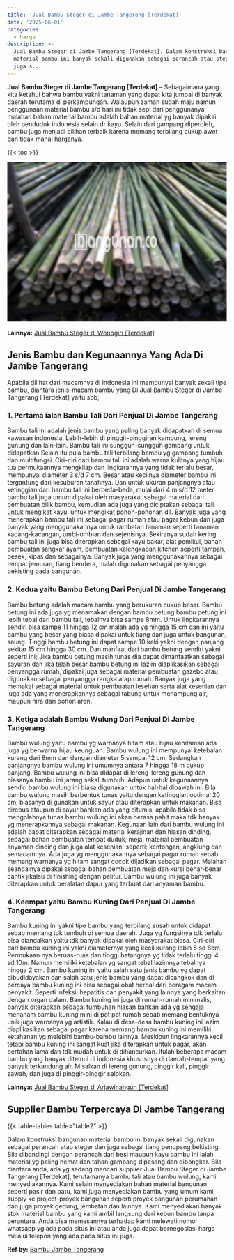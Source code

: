 ```yaml
---
title: 'Jual Bambu Steger di Jambe Tangerang [Terdekat]'
date: '2025-06-01'
categories:
  - harga
description: >-
  Jual Bambu Steger di Jambe Tangerang [Terdekat]. Dalam konstruksi bangunan
  material bambu ini banyak sekali digunakan sebagai perancah atau steger dan
  juga s...
---
```


**Jual Bambu Steger di Jambe Tangerang \[Terdekat\]** – Sebagaimana yang kita ketahui bahwa bambu yakni tanaman yang dapat kita jumpai di banyak daerah terutama di perkampungan. Walaupun zaman sudah maju namun penggunaan material bambu s/d hari ini tidak sepi dari penggunanya malahan bahan material bambu adalah bahan material yg banyak dipakai oleh penduduk indonesia selain dr kayu. Selain dari gampang diperoleh, bambu juga menjadi pilihan terbaik karena memang terbilang cukup awet dan tidak mahal harganya.

{{< toc >}}

![Jual Bambu Steger di Jambe Tangerang [Terdekat]](/images/jual-bambu-tali-24.png)

**Lainnya:** [Jual Bambu Steger di Wonogiri \[Terdekat\]](https://bambu.bangunan.co/jual-bambu-steger-di-wonogiri-terdekat/)

## Jenis Bambu dan Kegunaannya Yang Ada Di Jambe Tangerang

Apabila dilihat dari macamnya di indonesia ini mempunyai banyak sekali tipe bambu, diantara jenis-macam bambu yang Di Jual Bambu Steger di Jambe Tangerang \[Terdekat\] yaitu sbb;

### 1\. Pertama ialah Bambu Tali Dari Penjual Di Jambe Tangerang

Bambu tali ini adalah jenis bambu yang paling banyak didapatkan di semua kawasan indonesia. Lebih-lebih di pinggir-pinggiran kampung, lereng gunung dan lain-lain. Bambu tali ini sungguh-sungguh gampang untuk didapatkan Selain itu pula bambu tali terbilang bambu yg gampang tumbuh dan multifungsi. Ciri-ciri dari bambu tali ini adalah warna kulitnya yang hijau tua permukaannya mengkilap dan lingkarannya yang tidak terlalu besar, mempunyai diameter 3 s/d 7 cm. Besar atau kecilnya diameter bambu ini tergantung dari kesuburan tanahnya. Dan untuk ukuran panjangnya atau ketinggian dari bambu tali ini berbeda-beda, mulai dari 4 m s/d 12 meter bambu tali juga umum dipakai oleh masyarakat sebagai material dari pembuatan bilik bambu, kemudian ada juga yang diciptakan sebagai tali untuk mengikat kayu, untuk mengikat pohon-pohonan dll. Banyak juga yang menerapkan bambu tali ini sebagai pagar rumah atau pagar kebun dan juga banyak yang menggunakannya untuk rambatan tanaman seperti tanaman kacang-kacangan, umbi-umbian dan sejenisnya. Sekiranya sudah kering bambu tali ini juga bisa diterapkan sebagai kayu bakar, alat pemikul, bahan pembuatan sangkar ayam, pembuatan kelengkapan kitchen seperti tampah, besek, kipas dan sebagainya. Banyak juga yang menggunakannya sebagai tempat jemuran, tiang bendera, malah digunakan sebagai penyangga bekisting pada bangunan.

### 2\. Kedua yaitu Bambu Betung Dari Penjual Di Jambe Tangerang

Bambu betung adalah macam bambu yang berukuran cukup besar. Bambu betung ini ada juga yg menamakan dengan bambu petung bambu petung ini lebih tebal dari bambu tali, tebalnya bisa sampe 8mm. Untuk lingkarannya sendiri bisa sampe 11 hingga 12 cm malah ada yg hingga 15 cm dan ini yaitu bambu yang besar yang biasa dipakai untuk tiang dan juga untuk bangunan, saung. Tinggi bambu betung ini dapat sampe 10 kaki yakni dengan panjang sekitar 15 cm hingga 30 cm. Dan manfaat dari bambu betung sendiri yakni seperti ini; Jika bambu betung masih tunas dia dapat dimanfaatkan sebagai sayuran dan jika telah besar bambu betung ini lazim diaplikasikan sebagai penyangga rumah, dipakai juga sebagai material pembuatan gazebo atau digunakan sebagai penyangga rangka atap rumah. Banyak juga yang memakai sebagai material untuk pembuatan lesehan serta alat kesenian dan juga ada yang menerapkannya sebagai tabung untuk menampung air, maupun nira dari pohon aren.

### 3\. Ketiga adalah Bambu Wulung Dari Penjual Di Jambe Tangerang

Bambu wulung yaitu bambu yg warnanya hitam atau hijau kehitaman ada juga yg berwarna hijau keunguan. Bambu wulung ini mempunyai ketebalan kurang dari 8mm dan dengan diameter 5 sampai 12 cm. Sedangkan panjangnya bambu wulung ini umumnya antara 7 hingga 18 m cukup panjang. Bambu wulung ini bisa didapat di lereng-lereng gunung dan biasanya bambu ini jarang sekali tumbuh. Adapun untuk kegunaannya sendiri bambu wulung ini biasa digunakan untuk hal-hal dibawah ini. Bila bambu wulung masih berbentuk tunas yaitu dengan ketinggian optimal 20 cm, biasanya di gunakan untuk sayur atau diterapkan untuk makanan. Bisa direbus ataupun di sayur bahkan ada yang ditumis, apabila tidak bisa mengolahnya tunas bambu wulung ini akan berasa pahit maka tdk banyak yg menerapkannya sebagai makanan. Kegunaan lain dari bambu wulung ini adalah dapat diterapkan sebagai material kerajinan dan hiasan dinding, sebagai bahan pembuatan tempat duduk, meja, material pembuatan anyaman dinding dan juga alat kesenian, seperti; kentongan, angklung dan semacamnya. Ada juga yg menggunakannya sebagai pagar rumah sebab memang warnanya yg hitam sangat cocok dijadikan sebagai pagar. Malahan seandainya dipakai sebagai bahan pembuatan meja dan kursi benar-benar cantik jikalau di finishing dengan pelitur. Bambu wulung ini juga banyak diterapkan untuk peralatan dapur yang terbuat dari anyaman bambu.

### 4\. Keempat yaitu Bambu Kuning Dari Penjual Di Jambe Tangerang

Bambu kuning ini yakni tipe bambu yang terbilang susah untuk didapat sebab memang tdk tumbuh di semua daerah. Juga yg fungsinya tdk terlalu bisa diandalkan yaitu tdk banyak dipakai oleh masyarakat biasa. Ciri-ciri dari bambu kuning ini yakni diameternya yang kecil kurang lebih 5 sd 8cm. Permukaan nya beruas-ruas dan tinggi batangnya yg tidak terlalu tinggi 4 sd 10m. Namun memiliki ketebalan yg sangat tebal lazimnya tebalnya hingga 2 cm. Bambu kuning ini yaitu salah satu jenis bambu yg dapat dibudidayakan dan salah satu jenis bambu yang dapat dicangkok dan di percaya bambu kuning ini bisa sebagai obat herbal dari beragam macam penyakit. Seperti infeksi, hepatitis dan penyakit yang lainnya yang berkaitan dengan organ dalam. Bambu kuning ini juga di rumah-rumah minimalis, banyak diterapkan sebagai tumbuhan hiasan bahkan ada yg sengaja menanam bambu kuning mini di pot pot rumah sebab memang bentuknya unik juga warnanya yg artistik. Kalau di desa-desa bambu kuning ini lazim diaplikasikan sebagai pagar karena memang bambu kuning ini memiliki ketahanan yg melebihi bambu-bambu lainnya. Meskipun lingkarannya kecil tetapi bambu kuning ini sangat kuat jika diterapkan untuk pagar, akan bertahan lama dan tdk mudah untuk di dihancurkan. Itulah beberapa macam bambu yang banyak ditemui di indonesia khususnya di daerah-tempat yang banyak terkandung air, Misalkan di lereng gunung, pinggir kali, pinggir sawah, dan juga di pinggir-pinggir selokan.

**Lainnya:** [Jual Bambu Steger di Arjawinangun \[Terdekat\]](https://bambu.bangunan.co/jual-bambu-steger-di-arjawinangun-terdekat/)

## Supplier Bambu Terpercaya Di Jambe Tangerang

{{< table-tables table="table2" >}}

Dalam konstruksi bangunan material bambu ini banyak sekali digunakan sebagai perancah atau steger dan juga sebagai tiang penopang bekisting. Bila dibandingi dengan perancah dari besi maupun kayu bambu ini ialah material yg paling hemat dan tahan gampang dipasang dan dibongkar. Bila diantara anda, ada yg sedang mencari supplier Jual Bambu Steger di Jambe Tangerang \[Terdekat\], terutamanya bambu tali atau bambu wulung, kami menyediakannya. Kami selain menyediakan bahan material bangunan seperti pasir dan batu, kami juga menyediakan bambu yang umum kami supply ke project-proyek bangunan seperti proyek bangunan perumahan dan juga proyek gedung, jembatan dan lainnya. Kami menyediakan banyak stok material bambu yang kami ambil langsung dari kebun bambu tanpa perantara. Anda bisa memesannya terhadap kami melewati nomor whatsapp yg ada pada situs ini atau anda juga dapat bernegosiasi harga melalui telepon yang ada pada situs ini juga.

**Ref by:** [Bambu Jambe Tangerang](https://id.wikipedia.org/wiki/Bambu)
